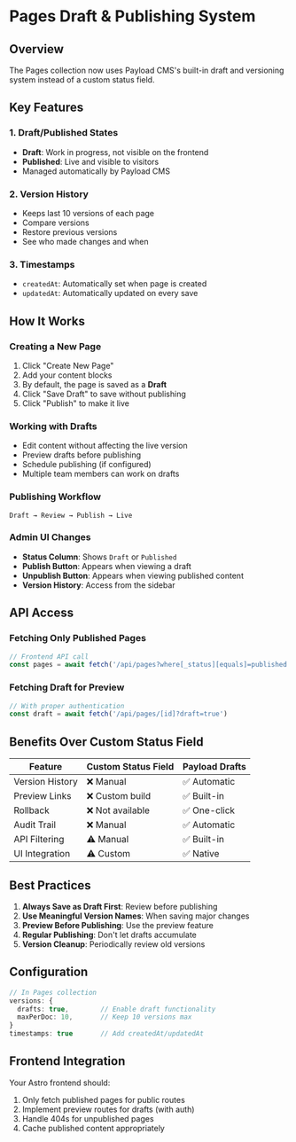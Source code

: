 # Pages Draft & Publishing System

## Overview
The Pages collection now uses Payload CMS's built-in draft and versioning system instead of a custom status field.

## Key Features

### 1. Draft/Published States
- **Draft**: Work in progress, not visible on the frontend
- **Published**: Live and visible to visitors
- Managed automatically by Payload CMS

### 2. Version History
- Keeps last 10 versions of each page
- Compare versions
- Restore previous versions
- See who made changes and when

### 3. Timestamps
- `createdAt`: Automatically set when page is created
- `updatedAt`: Automatically updated on every save

## How It Works

### Creating a New Page
1. Click "Create New Page"
2. Add your content blocks
3. By default, the page is saved as a **Draft**
4. Click "Save Draft" to save without publishing
5. Click "Publish" to make it live

### Working with Drafts
- Edit content without affecting the live version
- Preview drafts before publishing
- Schedule publishing (if configured)
- Multiple team members can work on drafts

### Publishing Workflow
```
Draft → Review → Publish → Live
```

### Admin UI Changes
- **Status Column**: Shows `Draft` or `Published`
- **Publish Button**: Appears when viewing a draft
- **Unpublish Button**: Appears when viewing published content
- **Version History**: Access from the sidebar

## API Access

### Fetching Only Published Pages
```javascript
// Frontend API call
const pages = await fetch('/api/pages?where[_status][equals]=published')
```

### Fetching Draft for Preview
```javascript
// With proper authentication
const draft = await fetch('/api/pages/[id]?draft=true')
```

## Benefits Over Custom Status Field

| Feature | Custom Status Field | Payload Drafts |
|---------|-------------------|----------------|
| Version History | ❌ Manual | ✅ Automatic |
| Preview Links | ❌ Custom build | ✅ Built-in |
| Rollback | ❌ Not available | ✅ One-click |
| Audit Trail | ❌ Manual | ✅ Automatic |
| API Filtering | ⚠️ Manual | ✅ Built-in |
| UI Integration | ⚠️ Custom | ✅ Native |

## Best Practices

1. **Always Save as Draft First**: Review before publishing
2. **Use Meaningful Version Names**: When saving major changes
3. **Preview Before Publishing**: Use the preview feature
4. **Regular Publishing**: Don't let drafts accumulate
5. **Version Cleanup**: Periodically review old versions

## Configuration

```typescript
// In Pages collection
versions: {
  drafts: true,        // Enable draft functionality
  maxPerDoc: 10,       // Keep 10 versions max
}
timestamps: true       // Add createdAt/updatedAt
```

## Frontend Integration

Your Astro frontend should:
1. Only fetch published pages for public routes
2. Implement preview routes for drafts (with auth)
3. Handle 404s for unpublished pages
4. Cache published content appropriately